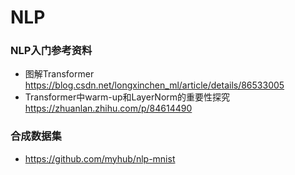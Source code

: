 # NLP
### NLP入门参考资料
+ 图解Transformer https://blog.csdn.net/longxinchen_ml/article/details/86533005
+ Transformer中warm-up和LayerNorm的重要性探究 https://zhuanlan.zhihu.com/p/84614490

### 合成数据集
+ https://github.com/myhub/nlp-mnist
